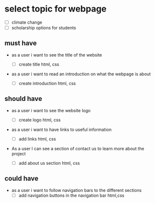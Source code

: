 # select topic for webpage

- [ ] climate change
- [ ] scholarship options for students

## must have

- as a user i want to see the title of the website

  - [ ] create title html, css

- as a user i want to read an introduction on what the webpage is about
  - [ ] create introduction html, css

## should have

- as a user i want to see the website logo

  - [ ] create logo html, css

- as a user i want to have links to useful information

  - [ ] add links html, css

- As a user I can see a section of contact us to learn more about the project
  - [ ] add about us section html, css

## could have

- as a user i want to follow navigation bars to the different sections
  - [ ] add navigation buttons in the navigation bar html,css
